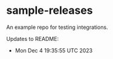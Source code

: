 # sample-releases

An example repo for testing integrations.

Updates to README:

- Mon Dec  4 19:35:55 UTC 2023
